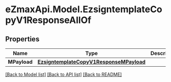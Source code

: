 
# eZmaxApi.Model.EzsigntemplateCopyV1ResponseAllOf

## Properties

Name | Type | Description | Notes
------------ | ------------- | ------------- | -------------
**MPayload** | [**EzsigntemplateCopyV1ResponseMPayload**](EzsigntemplateCopyV1ResponseMPayload.md) |  | 

[[Back to Model list]](../README.md#documentation-for-models)
[[Back to API list]](../README.md#documentation-for-api-endpoints)
[[Back to README]](../README.md)


